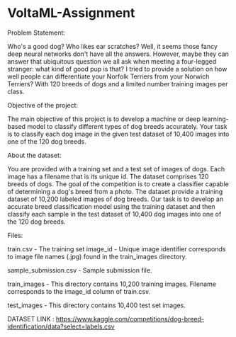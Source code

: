 # VoltaML-Assignment

Problem Statement:

Who's a good dog? Who likes ear scratches? Well, it seems those fancy deep neural networks don't have all the answers. However, maybe they can answer that ubiquitous question we all ask when meeting a four-legged stranger: what kind of good pup is that? I tried to provide a solution on how well people can differentiate your Norfolk Terriers from your Norwich Terriers? With 120 breeds of dogs and a limited number training images per class.

Objective of the project:

The main objective of this project is to develop a machine or deep learning-based model to classify different types of dog breeds accurately.  Your task is to classify each dog image in the given test dataset of 10,400  images into one of the 120 dog breeds.

About the dataset:

You are provided with a training set and a test set of images of dogs. Each image has a filename that is its unique id. The dataset comprises 120 breeds of dogs. The goal of the competition is to create a classifier capable of determining a dog's breed from a photo. The dataset provide a training dataset of 10,200  labeled images of dog breeds. Our task is to develop an accurate breed classification model using the training dataset and then classify each sample in the test dataset of 10,400 dog images into one of the 120  dog breeds.

Files:

train.csv - The training set
image_id - Unique image identifier corresponds to image file names (.jpg) found in the train_images directory. 

sample_submission.csv - Sample submission file.

train_images - This directory contains 10,200 training images. Filename corresponds to the image_id column of train.csv.

test_images - This directory contains 10,400 test set images.


DATASET LINK : https://www.kaggle.com/competitions/dog-breed-identification/data?select=labels.csv
